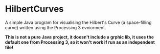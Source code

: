# HilbertCurves

A simple Java program for visualising the Hilbert's Curve (a space-filling curve) written using the Processing 3 evniorment.

**This is not a pure Java project, it doesn't include a grphic lib, it uses the default one from Processing 3, so it won't work if run as an independent file!**
